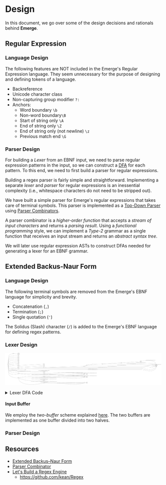 # Design

In this document, we go over some of the design decisions and rationals behind **Emerge**.

## Regular Expression

### Language Design

The following features are NOT included in the Emerge's Regular Expression language.
They seem unnecessary for the purpose of designing and defining tokens of a language.

  - Backreference
  - Unicode character class
  - Non-capturing group modifier `?:`
  - Anchors:
      - Word boundary `\b`
      - Non-word boundary`\B`
      - Start of string only `\A`
      - End of string only `\Z`
      - End of string only (not newline) `\z`
      - Previous match end `\G`

### Parser Design

For building a *Lexer* from an EBNF input, we need to parse regular expression patterns in the input,
so we can construct a [DFA](https://en.wikipedia.org/wiki/Deterministic_finite_automaton) for each pattern.
To this end, we need to first build a parser for regular expressions.

Building a regex parser is fairly simple and straightforward.
Implementing a separate *lexer* and *parser* for regular expressions is an inessential complexity
(i.e., whitespace characters do not need to be stripped out).

We have built a simple parser for Emerge's regular expressions that takes care of terminal symbols.
This parser is implemented as a [Top-Down Parser](https://en.wikipedia.org/wiki/Top-down_parsing) using [Parser Combinators](https://en.wikipedia.org/wiki/Parser_combinator).

A parser combinator is a *higher-order function* that accepts a *stream of input characters* and returns a *parsing result*.
Using a *functional programming* style,
we can implement a *Type-2* grammar as a single function that receives an input stream and returns an *abstract syntax tree*.

We will later use regular expression ASTs to construct DFAs needed for generating a lexer for an EBNF grammar.

## Extended Backus-Naur Form

### Language Design

The following terminal symbols are removed from the Emerge's EBNF language for simplicity and brevity.

  - Concatenation (`,`)
  - Termination (`;`)
  - Single quotation (`'`)

The Solidus (Slash) character (`/`) is added to the Emerge's EBNF language for defining regex patterns.

### Lexer Design

![Lexer DFA](./lexer_dfa.png)

<details>
  <summary>Lexer DFA Code</summary>

  ```go
  dfa := auto.NewDFA(0, auto.States{1, 2, 3, 4, 5, 6, 7, 8, 9, 10, 11, 18, 20, 22, 26, 30, 31, 34})

  dfa.Add(0, ' ', 1)
  dfa.Add(0, '\t', 1)
  dfa.Add(0, '\n', 1)
  dfa.Add(0, '\r', 1)
  dfa.Add(0, '\f', 1)
  dfa.Add(0, '\v', 1)
  dfa.Add(1, ' ', 1)
  dfa.Add(1, '\t', 1)
  dfa.Add(1, '\n', 1)
  dfa.Add(1, '\r', 1)
  dfa.Add(1, '\f', 1)
  dfa.Add(1, '\v', 1)

  dfa.Add(0, '=', 2)
  dfa.Add(0, '|', 3)
  dfa.Add(0, '(', 4)
  dfa.Add(0, ')', 5)
  dfa.Add(0, '[', 6)
  dfa.Add(0, ']', 7)
  dfa.Add(0, '{', 8)
  dfa.Add(8, '{', 9)
  dfa.Add(0, '}', 10)
  dfa.Add(10, '}', 11)

  dfa.Add(0, 'g', 12)
  dfa.Add(12, 'r', 13)
  dfa.Add(13, 'a', 14)
  dfa.Add(14, 'm', 15)
  dfa.Add(15, 'm', 16)
  dfa.Add(16, 'a', 17)
  dfa.Add(17, 'r', 18)

  //==================================================< IDENTIFIER >==================================================

  for r := 'a'; r <= 'z'; r++ {
    if r != 'g' {
      dfa.Add(0, auto.Symbol(r), 19)
    }

    if r != 'r' {
      dfa.Add(12, auto.Symbol(r), 20)
      dfa.Add(17, auto.Symbol(r), 20)
    }
    if r != 'a' {
      dfa.Add(13, auto.Symbol(r), 20)
      dfa.Add(16, auto.Symbol(r), 20)
    }
    if r != 'm' {
      dfa.Add(14, auto.Symbol(r), 20)
      dfa.Add(15, auto.Symbol(r), 20)
    }
    dfa.Add(18, auto.Symbol(r), 20)
    dfa.Add(19, auto.Symbol(r), 20)
    dfa.Add(20, auto.Symbol(r), 20)
  }

  for r := '0'; r <= '9'; r++ {
    dfa.Add(12, auto.Symbol(r), 20)
    dfa.Add(13, auto.Symbol(r), 20)
    dfa.Add(14, auto.Symbol(r), 20)
    dfa.Add(15, auto.Symbol(r), 20)
    dfa.Add(16, auto.Symbol(r), 20)
    dfa.Add(17, auto.Symbol(r), 20)
    dfa.Add(18, auto.Symbol(r), 20)
    dfa.Add(19, auto.Symbol(r), 20)
    dfa.Add(20, auto.Symbol(r), 20)
  }

  dfa.Add(12, '_', 20)
  dfa.Add(13, '_', 20)
  dfa.Add(14, '_', 20)
  dfa.Add(15, '_', 20)
  dfa.Add(16, '_', 20)
  dfa.Add(17, '_', 20)
  dfa.Add(18, '_', 20)
  dfa.Add(19, '_', 20)
  dfa.Add(20, '_', 20)

  //==================================================< TOKEN >==================================================

  for r := 'A'; r <= 'Z'; r++ {
    dfa.Add(0, auto.Symbol(r), 21)
    dfa.Add(21, auto.Symbol(r), 22)
    dfa.Add(22, auto.Symbol(r), 22)
  }

  for r := '0'; r <= '9'; r++ {
    dfa.Add(21, auto.Symbol(r), 22)
    dfa.Add(22, auto.Symbol(r), 22)
  }

  dfa.Add(21, '_', 22)
  dfa.Add(22, '_', 22)

  //==================================================< STRING >==================================================

  dfa.Add(0, '"', 23)
  dfa.Add(23, '\\', 24)
  dfa.Add(25, '\\', 24)
  dfa.Add(25, '"', 26)

  for r := 0x21; r <= 0x7E; r++ {
    dfa.Add(24, auto.Symbol(r), 25)
    if r != '"' && r != '\\' {
      dfa.Add(23, auto.Symbol(r), 25)
      dfa.Add(25, auto.Symbol(r), 25)
    }
  }

  //==================================================< REGEX >==================================================

  dfa.Add(0, '/', 27)
  dfa.Add(27, '\\', 28)
  dfa.Add(29, '\\', 28)
  dfa.Add(29, '/', 30)

  for r := 0x20; r <= 0x7E; r++ {
    if r != '*' && r != '/' && r != '\\' {
      dfa.Add(27, auto.Symbol(r), 29)
    }

    dfa.Add(28, auto.Symbol(r), 29)

    if r != '/' && r != '\\' {
      dfa.Add(29, auto.Symbol(r), 29)
    }
  }

  //==================================================< SINGLE-LINE COMMENT >==================================================

  dfa.Add(27, '/', 31)

  for r := 0x20; r <= 0x7E; r++ {
    dfa.Add(31, auto.Symbol(r), 31)
  }

  //==================================================< MULTI-LINE COMMENT >==================================================

  dfa.Add(27, '*', 32)
  dfa.Add(32, '*', 33)
  dfa.Add(33, '/', 34)

  for _, r := range []rune{'\t', '\n', '\r'} {
    dfa.Add(32, auto.Symbol(r), 32)
    dfa.Add(33, auto.Symbol(r), 32)
  }

  for r := 0x20; r <= 0x7E; r++ {
    if r != '*' {
      dfa.Add(32, auto.Symbol(r), 32)
    }

    if r != '/' {
      dfa.Add(33, auto.Symbol(r), 32)
    }
  }
  ```
</details>

#### Input Buffer

We employ the *two-buffer* scheme explained [here](./2-lexer_theory.md#input-buffering).
The two buffers are implemented as one buffer divided into two halves.

### Parser Design

## Resources

  - [Extended Backus–Naur Form](https://en.wikipedia.org/wiki/Extended_Backus%E2%80%93Naur_form)
  - [Parser Combinator](https://en.wikipedia.org/wiki/Parser_combinator)
  - [Let's Build a Regex Engine](https://kean.blog/post/lets-build-regex)
    - https://github.com/kean/Regex
